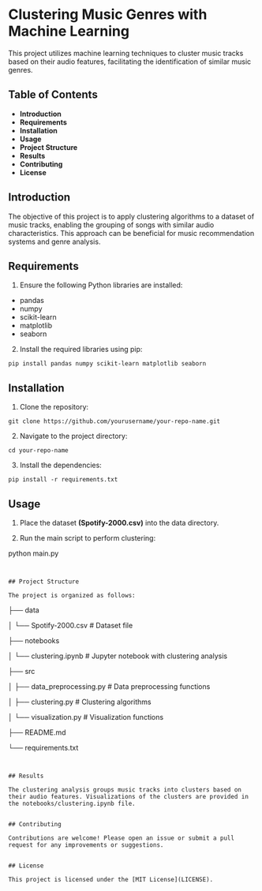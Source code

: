 # Clustering Music Genres with Machine Learning

This project utilizes machine learning techniques to cluster music tracks based on their audio features, facilitating the identification of similar music genres.

## Table of Contents

* **Introduction**
* **Requirements**
* **Installation**
* **Usage**
* **Project Structure**
* **Results**
* **Contributing**
* **License**

## Introduction

The objective of this project is to apply clustering algorithms to a dataset of music tracks, enabling the grouping of songs with similar audio characteristics. This approach can be beneficial for music recommendation systems and genre analysis.

## Requirements

1. Ensure the following Python libraries are installed:
* pandas
* numpy
* scikit-learn
* matplotlib
* seaborn
  
2. Install the required libraries using pip:
```
pip install pandas numpy scikit-learn matplotlib seaborn
```

## Installation

1. Clone the repository:
```
git clone https://github.com/yourusername/your-repo-name.git
```

2. Navigate to the project directory:
```
cd your-repo-name
```

3. Install the dependencies:
```
pip install -r requirements.txt
```

## Usage

1. Place the dataset **(Spotify-2000.csv)** into the data directory.

2. Run the main script to perform clustering:

python main.py
```


## Project Structure

The project is organized as follows:
```
├── data

│   └── Spotify-2000.csv   # Dataset file

├── notebooks

│   └── clustering.ipynb   # Jupyter notebook with clustering analysis

├── src

│   ├── data_preprocessing.py   # Data preprocessing functions

│   ├── clustering.py           # Clustering algorithms

│   └── visualization.py        # Visualization functions

├── README.md

└── requirements.txt
```


## Results

The clustering analysis groups music tracks into clusters based on their audio features. Visualizations of the clusters are provided in the notebooks/clustering.ipynb file.


## Contributing

Contributions are welcome! Please open an issue or submit a pull request for any improvements or suggestions.


## License

This project is licensed under the [MIT License](LICENSE).




